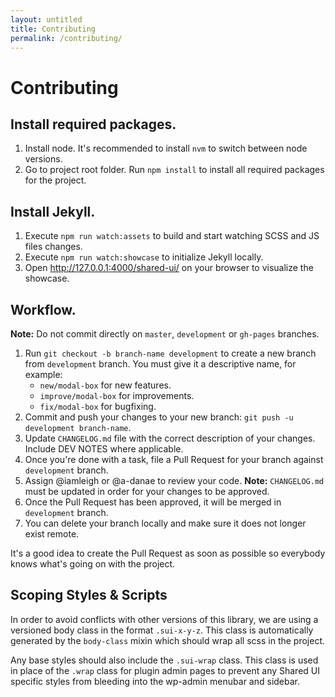 ```yaml
---
layout: untitled
title: Contributing
permalink: /contributing/
---
```


# Contributing

## Install required packages.

1. Install node. It's recommended to install `nvm` to switch between node versions.
2. Go to project root folder. Run `npm install` to install all required packages for the project.

## Install Jekyll.

1. Execute `npm run watch:assets` to build and start watching SCSS and JS files changes.
2. Execute `npm run watch:showcase` to initialize Jekyll locally.
3. Open <http://127.0.0.1:4000/shared-ui/> on your browser to visualize the showcase.

## Workflow.

**Note:** Do not commit directly on `master`, `development` or `gh-pages` branches.

1. Run `git checkout -b branch-name development` to create a new branch from `development` branch. You must give it a descriptive name, for example:
	* `new/modal-box` for new features.
	* `improve/modal-box` for improvements.
	* `fix/modal-box` for bugfixing.
2. Commit and push your changes to your new branch: `git push -u development branch-name`.
3. Update `CHANGELOG.md` file with the correct description of your changes. Include DEV NOTES where applicable.
3. Once you're done with a task, file a Pull Request for your branch against `development` branch.
4. Assign @iamleigh or @a-danae to review your code. **Note:** `CHANGELOG.md` must be updated in order for your changes to be approved.
5. Once the Pull Request has been approved, it will be merged in `development` branch.
6. You can delete your branch locally and make sure it does not longer exist remote.

It's a good idea to create the Pull Request as soon as possible so everybody knows what's going on with the project.

## Scoping Styles & Scripts

In order to avoid conflicts with other versions of this library, we are using a versioned body class in the format `.sui-x-y-z`. This class is automatically generated by the `body-class` mixin which should wrap all scss in the project.

Any base styles should also include the `.sui-wrap` class. This class is used in place of the `.wrap` class for plugin admin pages to prevent any Shared UI specific styles from bleeding into the wp-admin menubar and sidebar.